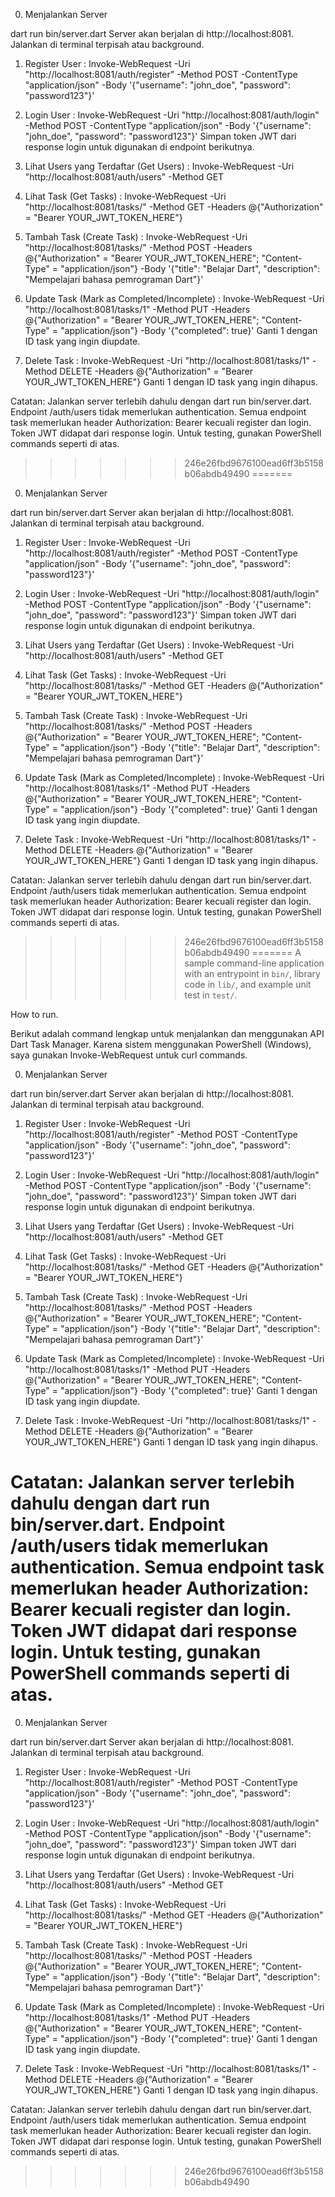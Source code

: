 0. Menjalankan Server

dart run bin/server.dart
Server akan berjalan di http://localhost:8081. Jalankan di terminal terpisah atau background.

1. Register User : 
Invoke-WebRequest -Uri "http://localhost:8081/auth/register" -Method POST -ContentType "application/json" -Body '{"username": "john_doe", "password": "password123"}'

2. Login User : 
Invoke-WebRequest -Uri "http://localhost:8081/auth/login" -Method POST -ContentType "application/json" -Body '{"username": "john_doe", "password": "password123"}'
Simpan token JWT dari response login untuk digunakan di endpoint berikutnya.

3. Lihat Users yang Terdaftar (Get Users) : 
Invoke-WebRequest -Uri "http://localhost:8081/auth/users" -Method GET

4. Lihat Task (Get Tasks) : 
Invoke-WebRequest -Uri "http://localhost:8081/tasks/" -Method GET -Headers @{"Authorization" = "Bearer YOUR_JWT_TOKEN_HERE"}

5. Tambah Task (Create Task) : 
Invoke-WebRequest -Uri "http://localhost:8081/tasks/" -Method POST -Headers @{"Authorization" = "Bearer YOUR_JWT_TOKEN_HERE"; "Content-Type" = "application/json"} -Body '{"title": "Belajar Dart", "description": "Mempelajari bahasa pemrograman Dart"}'

6. Update Task (Mark as Completed/Incomplete) : 
Invoke-WebRequest -Uri "http://localhost:8081/tasks/1" -Method PUT -Headers @{"Authorization" = "Bearer YOUR_JWT_TOKEN_HERE"; "Content-Type" = "application/json"} -Body '{"completed": true}'
Ganti 1 dengan ID task yang ingin diupdate.

7. Delete Task : 
Invoke-WebRequest -Uri "http://localhost:8081/tasks/1" -Method DELETE -Headers @{"Authorization" = "Bearer YOUR_JWT_TOKEN_HERE"}
Ganti 1 dengan ID task yang ingin dihapus.

Catatan:
Jalankan server terlebih dahulu dengan dart run bin/server.dart.
Endpoint /auth/users tidak memerlukan authentication.
Semua endpoint task memerlukan header Authorization: Bearer <token> kecuali register dan login.
Token JWT didapat dari response login.
Untuk testing, gunakan PowerShell commands seperti di atas.
>>>>>>> 246e26fbd9676100ead6ff3b5158b06abdb49490
=======
0. Menjalankan Server

dart run bin/server.dart
Server akan berjalan di http://localhost:8081. Jalankan di terminal terpisah atau background.

1. Register User : 
Invoke-WebRequest -Uri "http://localhost:8081/auth/register" -Method POST -ContentType "application/json" -Body '{"username": "john_doe", "password": "password123"}'

2. Login User : 
Invoke-WebRequest -Uri "http://localhost:8081/auth/login" -Method POST -ContentType "application/json" -Body '{"username": "john_doe", "password": "password123"}'
Simpan token JWT dari response login untuk digunakan di endpoint berikutnya.

3. Lihat Users yang Terdaftar (Get Users) : 
Invoke-WebRequest -Uri "http://localhost:8081/auth/users" -Method GET

4. Lihat Task (Get Tasks) : 
Invoke-WebRequest -Uri "http://localhost:8081/tasks/" -Method GET -Headers @{"Authorization" = "Bearer YOUR_JWT_TOKEN_HERE"}

5. Tambah Task (Create Task) : 
Invoke-WebRequest -Uri "http://localhost:8081/tasks/" -Method POST -Headers @{"Authorization" = "Bearer YOUR_JWT_TOKEN_HERE"; "Content-Type" = "application/json"} -Body '{"title": "Belajar Dart", "description": "Mempelajari bahasa pemrograman Dart"}'

6. Update Task (Mark as Completed/Incomplete) : 
Invoke-WebRequest -Uri "http://localhost:8081/tasks/1" -Method PUT -Headers @{"Authorization" = "Bearer YOUR_JWT_TOKEN_HERE"; "Content-Type" = "application/json"} -Body '{"completed": true}'
Ganti 1 dengan ID task yang ingin diupdate.

7. Delete Task : 
Invoke-WebRequest -Uri "http://localhost:8081/tasks/1" -Method DELETE -Headers @{"Authorization" = "Bearer YOUR_JWT_TOKEN_HERE"}
Ganti 1 dengan ID task yang ingin dihapus.

Catatan:
Jalankan server terlebih dahulu dengan dart run bin/server.dart.
Endpoint /auth/users tidak memerlukan authentication.
Semua endpoint task memerlukan header Authorization: Bearer <token> kecuali register dan login.
Token JWT didapat dari response login.
Untuk testing, gunakan PowerShell commands seperti di atas.
>>>>>>> 246e26fbd9676100ead6ff3b5158b06abdb49490
=======
A sample command-line application with an entrypoint in `bin/`, library code
in `lib/`, and example unit test in `test/`.

How to run.

Berikut adalah command lengkap untuk menjalankan dan menggunakan API Dart Task Manager. Karena sistem menggunakan PowerShell (Windows), saya gunakan Invoke-WebRequest untuk curl commands.

0. Menjalankan Server

dart run bin/server.dart
Server akan berjalan di http://localhost:8081. Jalankan di terminal terpisah atau background.

1. Register User : 
Invoke-WebRequest -Uri "http://localhost:8081/auth/register" -Method POST -ContentType "application/json" -Body '{"username": "john_doe", "password": "password123"}'

2. Login User : 
Invoke-WebRequest -Uri "http://localhost:8081/auth/login" -Method POST -ContentType "application/json" -Body '{"username": "john_doe", "password": "password123"}'
Simpan token JWT dari response login untuk digunakan di endpoint berikutnya.

3. Lihat Users yang Terdaftar (Get Users) : 
Invoke-WebRequest -Uri "http://localhost:8081/auth/users" -Method GET

4. Lihat Task (Get Tasks) : 
Invoke-WebRequest -Uri "http://localhost:8081/tasks/" -Method GET -Headers @{"Authorization" = "Bearer YOUR_JWT_TOKEN_HERE"}

5. Tambah Task (Create Task) : 
Invoke-WebRequest -Uri "http://localhost:8081/tasks/" -Method POST -Headers @{"Authorization" = "Bearer YOUR_JWT_TOKEN_HERE"; "Content-Type" = "application/json"} -Body '{"title": "Belajar Dart", "description": "Mempelajari bahasa pemrograman Dart"}'

6. Update Task (Mark as Completed/Incomplete) : 
Invoke-WebRequest -Uri "http://localhost:8081/tasks/1" -Method PUT -Headers @{"Authorization" = "Bearer YOUR_JWT_TOKEN_HERE"; "Content-Type" = "application/json"} -Body '{"completed": true}'
Ganti 1 dengan ID task yang ingin diupdate.

7. Delete Task : 
Invoke-WebRequest -Uri "http://localhost:8081/tasks/1" -Method DELETE -Headers @{"Authorization" = "Bearer YOUR_JWT_TOKEN_HERE"}
Ganti 1 dengan ID task yang ingin dihapus.

Catatan:
Jalankan server terlebih dahulu dengan dart run bin/server.dart.
Endpoint /auth/users tidak memerlukan authentication.
Semua endpoint task memerlukan header Authorization: Bearer <token> kecuali register dan login.
Token JWT didapat dari response login.
Untuk testing, gunakan PowerShell commands seperti di atas.
=======
0. Menjalankan Server

dart run bin/server.dart
Server akan berjalan di http://localhost:8081. Jalankan di terminal terpisah atau background.

1. Register User : 
Invoke-WebRequest -Uri "http://localhost:8081/auth/register" -Method POST -ContentType "application/json" -Body '{"username": "john_doe", "password": "password123"}'

2. Login User : 
Invoke-WebRequest -Uri "http://localhost:8081/auth/login" -Method POST -ContentType "application/json" -Body '{"username": "john_doe", "password": "password123"}'
Simpan token JWT dari response login untuk digunakan di endpoint berikutnya.

3. Lihat Users yang Terdaftar (Get Users) : 
Invoke-WebRequest -Uri "http://localhost:8081/auth/users" -Method GET

4. Lihat Task (Get Tasks) : 
Invoke-WebRequest -Uri "http://localhost:8081/tasks/" -Method GET -Headers @{"Authorization" = "Bearer YOUR_JWT_TOKEN_HERE"}

5. Tambah Task (Create Task) : 
Invoke-WebRequest -Uri "http://localhost:8081/tasks/" -Method POST -Headers @{"Authorization" = "Bearer YOUR_JWT_TOKEN_HERE"; "Content-Type" = "application/json"} -Body '{"title": "Belajar Dart", "description": "Mempelajari bahasa pemrograman Dart"}'

6. Update Task (Mark as Completed/Incomplete) : 
Invoke-WebRequest -Uri "http://localhost:8081/tasks/1" -Method PUT -Headers @{"Authorization" = "Bearer YOUR_JWT_TOKEN_HERE"; "Content-Type" = "application/json"} -Body '{"completed": true}'
Ganti 1 dengan ID task yang ingin diupdate.

7. Delete Task : 
Invoke-WebRequest -Uri "http://localhost:8081/tasks/1" -Method DELETE -Headers @{"Authorization" = "Bearer YOUR_JWT_TOKEN_HERE"}
Ganti 1 dengan ID task yang ingin dihapus.

Catatan:
Jalankan server terlebih dahulu dengan dart run bin/server.dart.
Endpoint /auth/users tidak memerlukan authentication.
Semua endpoint task memerlukan header Authorization: Bearer <token> kecuali register dan login.
Token JWT didapat dari response login.
Untuk testing, gunakan PowerShell commands seperti di atas.
>>>>>>> 246e26fbd9676100ead6ff3b5158b06abdb49490

